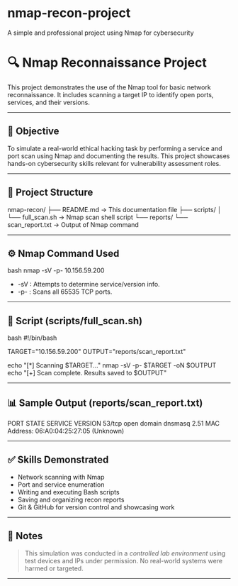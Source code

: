 # nmap-recon-project
A simple and professional project using Nmap for cybersecurity
# 🔍 Nmap Reconnaissance Project

This project demonstrates the use of the Nmap tool for basic network reconnaissance. It includes scanning a target IP to identify open ports, services, and their versions.

---

## 🎯 Objective

To simulate a real-world ethical hacking task by performing a service and port scan using Nmap and documenting the results. This project showcases hands-on cybersecurity skills relevant for vulnerability assessment roles.

---

## 📂 Project Structure


nmap-recon/
├── README.md               → This documentation file
├── scripts/
│   └── full_scan.sh        → Nmap scan shell script
└── reports/
    └── scan_report.txt     → Output of Nmap command


---

## ⚙ Nmap Command Used

bash
nmap -sV -p- 10.156.59.200


- -sV : Attempts to determine service/version info.
- -p- : Scans all 65535 TCP ports.

---

## 📁 Script (scripts/full_scan.sh)

bash
#!/bin/bash

TARGET="10.156.59.200"
OUTPUT="reports/scan_report.txt"

echo "[*] Scanning $TARGET..."
nmap -sV -p- $TARGET -oN $OUTPUT
echo "[+] Scan complete. Results saved to $OUTPUT"


---

## 📊 Sample Output (reports/scan_report.txt)


PORT   STATE SERVICE VERSION
53/tcp open  domain  dnsmasq 2.51
MAC Address: 06:A0:04:25:27:05 (Unknown)


---

## ✅ Skills Demonstrated

- Network scanning with Nmap  
- Port and service enumeration  
- Writing and executing Bash scripts  
- Saving and organizing recon reports  
- Git & GitHub for version control and showcasing work

---

## 📌 Notes

> This simulation was conducted in a *controlled lab environment* using test devices and IPs under permission. No real-world systems were harmed or targeted.

---
